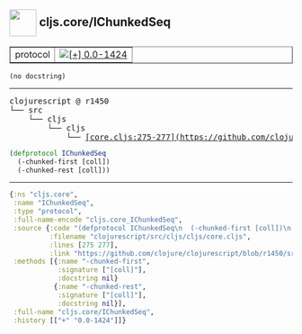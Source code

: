 ## <img width="48px" valign="middle" src="http://i.imgur.com/Hi20huC.png"> cljs.core/IChunkedSeq

 <table border="1">
<tr>
<td>protocol</td>
<td><a href="https://github.com/cljsinfo/api-refs/tree/0.0-1424"><img valign="middle" alt="[+] 0.0-1424" src="https://img.shields.io/badge/+-0.0--1424-lightgrey.svg"></a> </td>
</tr>
</table>

 <samp>
</samp>

```
(no docstring)
```

---

 <pre>
clojurescript @ r1450
└── src
    └── cljs
        └── cljs
            └── <ins>[core.cljs:275-277](https://github.com/clojure/clojurescript/blob/r1450/src/cljs/cljs/core.cljs#L275-L277)</ins>
</pre>

```clj
(defprotocol IChunkedSeq
  (-chunked-first [coll])
  (-chunked-rest [coll]))
```


---

```clj
{:ns "cljs.core",
 :name "IChunkedSeq",
 :type "protocol",
 :full-name-encode "cljs.core_IChunkedSeq",
 :source {:code "(defprotocol IChunkedSeq\n  (-chunked-first [coll])\n  (-chunked-rest [coll]))",
          :filename "clojurescript/src/cljs/cljs/core.cljs",
          :lines [275 277],
          :link "https://github.com/clojure/clojurescript/blob/r1450/src/cljs/cljs/core.cljs#L275-L277"},
 :methods [{:name "-chunked-first",
            :signature ["[coll]"],
            :docstring nil}
           {:name "-chunked-rest",
            :signature ["[coll]"],
            :docstring nil}],
 :full-name "cljs.core/IChunkedSeq",
 :history [["+" "0.0-1424"]]}

```
